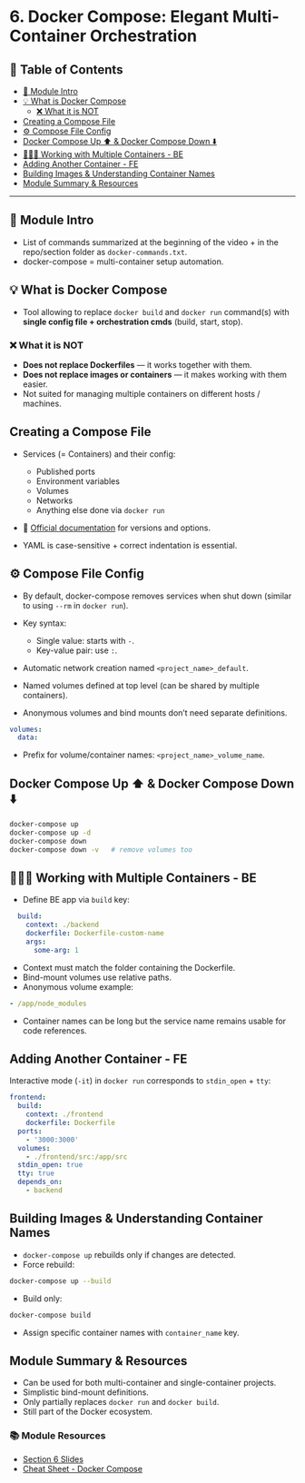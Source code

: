 # 6. Docker Compose: Elegant Multi-Container Orchestration

## 📁 Table of Contents

- [🧾 Module Intro](#-module-intro)
- [💡 What is Docker Compose](#-what-is-docker-compose)
  - [❌ What it is NOT](#-what-it-is-not)
- [Creating a Compose File](#creating-a-compose-file)
- [⚙️ Compose File Config](#️-compose-file-config)
- [Docker Compose Up ⬆️ & Docker Compose Down ⬇️](#docker-compose-up--docker-compose-down)
- [🐳🐳🐳 Working with Multiple Containers - BE](#-working-with-multiple-containers---be)
- [Adding Another Container - FE](#adding-another-container---fe)
- [Building Images & Understanding Container Names](#building-images--understanding-container-names)
- [Module Summary & Resources](#module-summary--resources)

---

## 🧾 Module Intro

- List of commands summarized at the beginning of the video + in the repo/section folder as `docker-commands.txt`.
- docker-compose = multi-container setup automation.

## 💡 What is Docker Compose

- Tool allowing to replace `docker build` and `docker run` command(s) with **single config file + orchestration cmds** (build, start, stop).

### ❌ What it is NOT

- **Does not replace Dockerfiles** — it works together with them.
- **Does not replace images or containers** — it makes working with them easier.
- Not suited for managing multiple containers on different hosts / machines.

## Creating a Compose File

- Services (= Containers) and their config:
  - Published ports
  - Environment variables
  - Volumes
  - Networks
  - Anything else done via `docker run`

- 🔗 [Official documentation](https://docs.docker.com/reference/compose-file/) for versions and options.
- YAML is case-sensitive + correct indentation is essential.

## ⚙️ Compose File Config

- By default, docker-compose removes services when shut down (similar to using `--rm` in `docker run`).
- Key syntax:
  - Single value: starts with `-`.
  - Key-value pair: use `:`.

- Automatic network creation named `<project_name>_default`.
- Named volumes defined at top level (can be shared by multiple containers).
- Anonymous volumes and bind mounts don’t need separate definitions.

```yaml
volumes:
  data:
```

- Prefix for volume/container names: `<project_name>_volume_name`.

## Docker Compose Up ⬆️ & Docker Compose Down ⬇️

```bash
docker-compose up
docker-compose up -d
docker-compose down
docker-compose down -v   # remove volumes too
```

## 🐳🐳🐳 Working with Multiple Containers - BE

- Define BE app via `build` key:

```yaml
  build:
    context: ./backend
    dockerfile: Dockerfile-custom-name
    args:
      some-arg: 1
```

- Context must match the folder containing the Dockerfile.
- Bind-mount volumes use relative paths.
- Anonymous volume example:

```yaml
- /app/node_modules
```

- Container names can be long but the service name remains usable for code references.

## Adding Another Container - FE

Interactive mode (`-it`) in `docker run` corresponds to `stdin_open` + `tty`:

```yaml
frontend:
  build:
    context: ./frontend
    dockerfile: Dockerfile
  ports:
    - '3000:3000'
  volumes:
    - ./frontend/src:/app/src
  stdin_open: true
  tty: true
  depends_on:
    - backend
```

## Building Images & Understanding Container Names

- `docker-compose up` rebuilds only if changes are detected.
- Force rebuild:

```bash
docker-compose up --build
```

- Build only:

```bash
docker-compose build
```

- Assign specific container names with `container_name` key.

## Module Summary & Resources

- Can be used for both multi-container and single-container projects.
- Simplistic bind-mount definitions.
- Only partially replaces `docker run` and `docker build`.
- Still part of the Docker ecosystem.

### 📚 Module Resources

- [Section 6 Slides](https://ilxnah.github.io/docker-and-k8s/resources/slides-docker-compose.pdf)
- [Cheat Sheet - Docker Compose](https://ilxnah.github.io/docker-and-k8s/resources/Cheat-Sheet-Docker-Compose.pdf)
